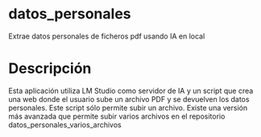 # datos_personales
Extrae datos personales de ficheros pdf usando IA en local

# Descripción
Esta aplicación utiliza LM Studio como servidor de IA y un script que crea una web donde el usuario sube un archivo PDF y se devuelven los datos personales.
Este script sólo permite subir un archivo. 
Existe una versión más avanzada que permite subir varios archivos en el repositorio datos_personales_varios_archivos
